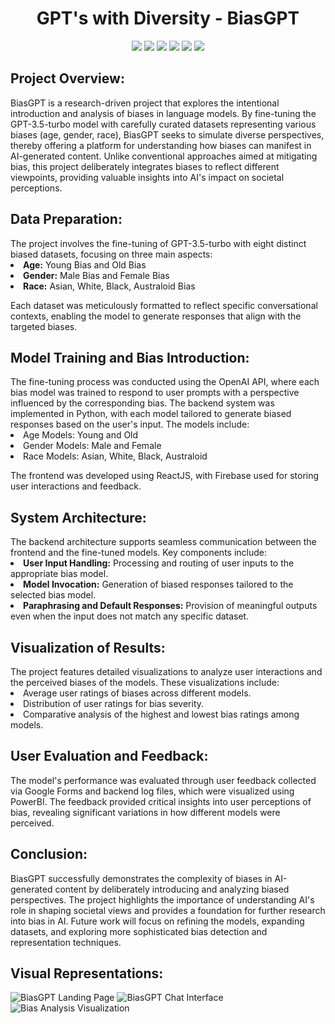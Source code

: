 <h1 align="center">GPT's with Diversity - BiasGPT</h1>

<p align="center">
<img src="https://img.shields.io/badge/Python-FFD43B?style=for-the-badge&logo=python&logoColor=blue" />
<img src="https://img.shields.io/badge/Flask-000000?style=for-the-badge&logo=flask&logoColor=white"/>
<img src="https://img.shields.io/badge/ReactJS-61DAFB?style=for-the-badge&logo=react&logoColor=white" />
<img src="https://img.shields.io/badge/firebase-ffca28?style=for-the-badge&logo=firebase&logoColor=black" />
<img src="https://img.shields.io/badge/Tailwind_CSS-38B2AC?style=for-the-badge&logo=tailwind-css&logoColor=white"/>
<img src="https://img.shields.io/badge/JavaScript-323330?style=for-the-badge&logo=javascript&logoColor=F7DF1E"/>

</p>

<p align="justify">
<h2>Project Overview:</h2>
BiasGPT is a research-driven project that explores the intentional introduction and analysis of biases in language models. By fine-tuning the GPT-3.5-turbo model with carefully curated datasets representing various biases (age, gender, race), BiasGPT seeks to simulate diverse perspectives, thereby offering a platform for understanding how biases can manifest in AI-generated content. Unlike conventional approaches aimed at mitigating bias, this project deliberately integrates biases to reflect different viewpoints, providing valuable insights into AI's impact on societal perceptions.

<h2>Data Preparation:</h2>
The project involves the fine-tuning of GPT-3.5-turbo with eight distinct biased datasets, focusing on three main aspects:

<li><strong>Age:</strong> Young Bias and Old Bias</li>
<li><strong>Gender:</strong> Male Bias and Female Bias</li>
<li><strong>Race:</strong> Asian, White, Black, Australoid Bias</li>

Each dataset was meticulously formatted to reflect specific conversational contexts, enabling the model to generate responses that align with the targeted biases.

<h2>Model Training and Bias Introduction:</h2>
The fine-tuning process was conducted using the OpenAI API, where each bias model was trained to respond to user prompts with a perspective influenced by the corresponding bias. The backend system was implemented in Python, with each model tailored to generate biased responses based on the user's input. The models include:

<li>Age Models: Young and Old</li>
<li>Gender Models: Male and Female</li>
<li>Race Models: Asian, White, Black, Australoid</li>

The frontend was developed using ReactJS, with Firebase used for storing user interactions and feedback.

<h2>System Architecture:</h2>
The backend architecture supports seamless communication between the frontend and the fine-tuned models. Key components include:

<li><strong>User Input Handling:</strong> Processing and routing of user inputs to the appropriate bias model.</li>
<li><strong>Model Invocation:</strong> Generation of biased responses tailored to the selected bias model.</li>
<li><strong>Paraphrasing and Default Responses:</strong> Provision of meaningful outputs even when the input does not match any specific dataset.</li>

<h2>Visualization of Results:</h2>
The project features detailed visualizations to analyze user interactions and the perceived biases of the models. These visualizations include:

<li>Average user ratings of biases across different models.</li>
<li>Distribution of user ratings for bias severity.</li>
<li>Comparative analysis of the highest and lowest bias ratings among models.</li>

<h2>User Evaluation and Feedback:</h2>
The model's performance was evaluated through user feedback collected via Google Forms and backend log files, which were visualized using PowerBI. The feedback provided critical insights into user perceptions of bias, revealing significant variations in how different models were perceived.

<h2>Conclusion:</h2>
BiasGPT successfully demonstrates the complexity of biases in AI-generated content by deliberately introducing and analyzing biased perspectives. The project highlights the importance of understanding AI's role in shaping societal views and provides a foundation for further research into bias in AI. Future work will focus on refining the models, expanding datasets, and exploring more sophisticated bias detection and representation techniques.

<h2>Visual Representations:</h2>

![BiasGPT Landing Page](https://github.com/user-attachments/assets/630dc4e3-e8bd-48bd-a240-9a5f20422b01)
![BiasGPT Chat Interface](https://github.com/user-attachments/assets/835d8afc-eaa7-4a16-b4c4-b064560ad7bb)
![Bias Analysis Visualization](https://github.com/user-attachments/assets/e074f7d1-4934-4da2-8356-d892ef509df6)

</p>
